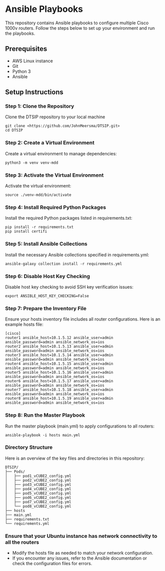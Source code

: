 # Ansible Playbooks

This repository contains Ansible playbooks to configure multiple Cisco 1000v routers. Follow the steps below to set up your environment and run the playbooks.

## Prerequisites

- AWS Linux instance
- Git
- Python 3
- Ansible

## Setup Instructions

### Step 1: Clone the Repository

Clone the DTSIP repository to your local machine

```
git clone <https://github.com/JohnMeersma/DTSIP.git>
cd DTSIP
```

### Step 2: Create a Virtual Environment

Create a virtual environment to manage dependencies:
```
python3 -m venv venv-mdd
```

### Step 3: Activate the Virtual Environment

Activate the virtual environment:
```
source ./venv-mdd/bin/activate
```

### Step 4: Install Required Python Packages

Install the required Python packages listed in requirements.txt:
```
pip install -r requirements.txt
pip install certifi
```

### Step 5: Install Ansible Collections

Install the necessary Ansible collections specified in requirements.yml:
```
ansible-galaxy collection install -r requirements.yml
```
### Step 6: Disable Host Key Checking

Disable host key checking to avoid SSH key verification issues:
```
export ANSIBLE_HOST_KEY_CHECKING=False
```

### Step 7: Prepare the Inventory File

Ensure your hosts inventory file includes all router configurations. Here is an example hosts file:

```
[cisco]
router1 ansible_host=10.1.5.12 ansible_user=admin ansible_password=admin ansible_network_os=ios
router2 ansible_host=10.1.5.13 ansible_user=admin ansible_password=admin ansible_network_os=ios
router3 ansible_host=10.1.5.14 ansible_user=admin ansible_password=admin ansible_network_os=ios
router4 ansible_host=10.1.5.15 ansible_user=admin ansible_password=admin ansible_network_os=ios
router5 ansible_host=10.1.5.16 ansible_user=admin ansible_password=admin ansible_network_os=ios
router6 ansible_host=10.1.5.17 ansible_user=admin ansible_password=admin ansible_network_os=ios
router7 ansible_host=10.1.5.18 ansible_user=admin ansible_password=admin ansible_network_os=ios
router8 ansible_host=10.1.5.19 ansible_user=admin ansible_password=admin ansible_network_os=ios
```

### Step 8: Run the Master Playbook

Run the master playbook (main.yml) to apply configurations to all routers:
```
ansible-playbook -i hosts main.yml
```
### Directory Structure

Here is an overview of the key files and directories in this repository:

```
DTSIP/
├── Pods/
│   ├── pod1_vCUBE2_config.yml
│   ├── pod2_vCUBE2_config.yml
│   ├── pod3_vCUBE2_config.yml
│   ├── pod4_vCUBE2_config.yml
│   ├── pod5_vCUBE2_config.yml
│   ├── pod6_vCUBE2_config.yml
│   ├── pod7_vCUBE2_config.yml
│   └── pod8_vCUBE2_config.yml
├── hosts
├── main.yml
├── requirements.txt
└── requirements.yml
```

### Ensure that your Ubuntu instance has network connectivity to all the routers

- Modify the hosts file as needed to match your network configuration.
- If you encounter any issues, refer to the Ansible documentation or check the configuration files for errors.
